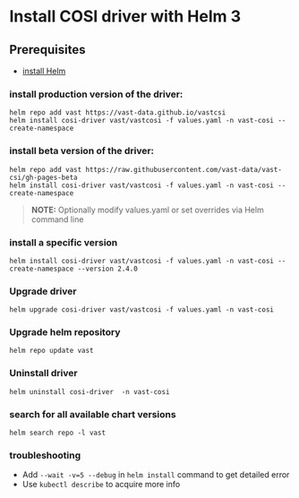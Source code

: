 # Install COSI driver with Helm 3

## Prerequisites
 - [install Helm](https://helm.sh/docs/intro/quickstart/#install-helm)


### install production version of the driver:
```console
helm repo add vast https://vast-data.github.io/vastcsi
helm install cosi-driver vast/vastcosi -f values.yaml -n vast-cosi --create-namespace
```

### install beta version of the driver:
```console
helm repo add vast https://raw.githubusercontent.com/vast-data/vast-csi/gh-pages-beta
helm install cosi-driver vast/vastcosi -f values.yaml -n vast-cosi --create-namespace
```

> **NOTE:** Optionally modify values.yaml or set overrides via Helm command line 


### install a specific version
```console
helm install cosi-driver vast/vastcosi -f values.yaml -n vast-cosi --create-namespace --version 2.4.0
```

### Upgrade driver
```console
helm upgrade cosi-driver vast/vastcosi -f values.yaml -n vast-cosi
```

### Upgrade helm repository
```console
helm repo update vast
```

### Uninstall driver
```console
helm uninstall cosi-driver  -n vast-cosi
```

### search for all available chart versions
```console
helm search repo -l vast
```

### troubleshooting
 - Add `--wait -v=5 --debug` in `helm install` command to get detailed error
 - Use `kubectl describe` to acquire more info
